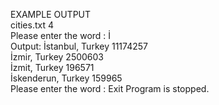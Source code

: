 EXAMPLE OUTPUT<br>
cities.txt 4<br>
Please enter the word : İ <br>
Output: İstanbul, Turkey 11174257<br>İzmir, Turkey 2500603<br> İzmit, Turkey 196571<br>İskenderun, Turkey 159965<br>
Please enter the word : Exit Program is stopped.

